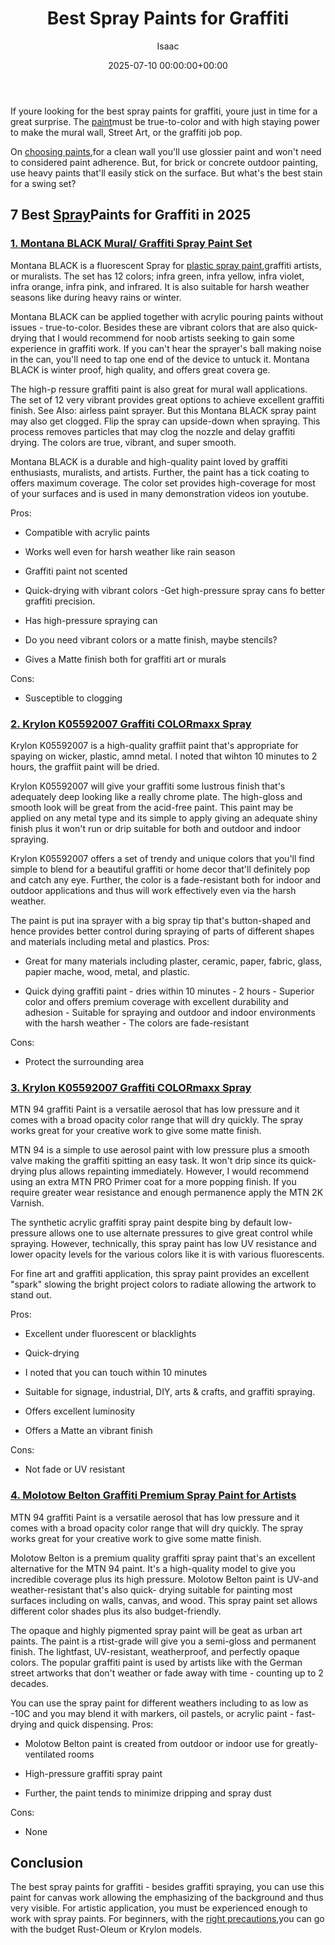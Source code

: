 ﻿---
title: Best Spray Paints for Graffiti
description: If youre looking for the best spray paints for graffiti, youre just in time for a great surprise. The paint must be true-to-color and with high staying power...
slug: /best-spray-paints-for-graffiti/
date: 2025-07-10 00:00:00+00:00
lastmod: 2025-07-10 00:00:00+03:00
author: Isaac
categories:

- Paint
tags:

- paint

- spray

- graffiti
layout: post
---

If youre looking for the best spray paints for graffiti, youre just in time for a great surprise. The [paint](https://pestpolicy.com/best-spray-paint-for-glass/)must be true-to-color and with high staying power to make the mural wall, Street Art, or the graffiti job pop.

On [choosing paints](http://www.ced.berkeley.edu/downloads/pubs/facilities_mch/mch_spraypaint.pdf),for a clean wall you'll use glossier paint and won't need to considered paint adherence. But, for brick or concrete outdoor painting, use heavy paints that'll easily stick on the surface. But what's the best stain for a swing set?

## 7 Best [Spray](https://pestpolicy.com/best-spray-paint-for-metal/)Paints for Graffiti in 2025

###  [1. Montana BLACK Mural/ Graffiti Spray Paint Set](https://www.amazon.com/dp/B010GY2QWO/?tag=p-policy-20)

Montana BLACK is a fluorescent Spray for [plastic spray paint](https://pestpolicy.com/best-spray-paints-for-plastic/),graffiti artists, or muralists. The set has 12 colors; infra green, infra yellow, infra violet, infra orange, infra pink, and infrared. It is also suitable for harsh weather seasons like during heavy rains or winter.

Montana BLACK can be applied together with acrylic pouring paints without issues - true-to-color. Besides these are vibrant colors that are also quick-drying that I would recommend for noob artists seeking to gain some experience in graffiti work. If you can't hear the sprayer's ball making noise in the can, you'll need to tap one end of the device to untuck it. Montana BLACK is winter proof, high quality, and offers great covera ge.

The high-p ressure graffiti paint is also great for mural wall applications. The set of 12 very vibrant provides great options to achieve excellent graffiti finish. See Also: airless paint sprayer. But this Montana BLACK spray paint may also get clogged. Flip the spray can upside-down when spraying. This process removes particles that may clog the nozzle and delay graffiti drying. The colors are true, vibrant, and super smooth.

Montana BLACK is a durable and high-quality paint loved by graffiti enthusiasts, muralists, and artists. Further, the paint has a tick coating to offers maximum coverage. The color set provides high-coverage for most of your surfaces and is used in many demonstration videos ion youtube.

Pros:

- Compatible with acrylic paints

- Works well even for harsh weather like rain season

- Graffiti paint not scented

- Quick-drying with vibrant colors -Get high-pressure spray cans fo better graffiti precision.

- Has high-pressure spraying can

- Do you need vibrant colors or a matte finish, maybe stencils?

- Gives a Matte finish both for graffiti art or murals

Cons:

- Susceptible to clogging

###  [2. Krylon K05592007 Graffiti COLORmaxx Spray](https://www.amazon.com/dp/B07LFXGDWK/?tag=p-policy-20)

Krylon K05592007 is a high-quality graffiit paint that's appropriate for spaying on wicker, plastic, amnd metal. I noted that wihton 10 minutes to 2 hours, the graffiit paint will be dried.

Krylon K05592007 will give your graffiti some lustrous finish that's adequately deep looking like a really chrome plate. The high-gloss and smooth look will be great from the acid-free paint. This paint may be applied on any metal type and its simple to apply giving an adequate shiny finish plus it won't run or drip suitable for both and outdoor and indoor spraying.

Krylon K05592007 offers a set of trendy and unique colors that you'll find simple to blend for a beautiful graffiti or home decor that'll definitely pop and catch any eye. Further, the color is a fade-resistant both for indoor and outdoor applications and thus will work effectively even via the harsh weather.

The paint is put ina sprayer with a big spray tip that's button-shaped and hence provides better control during spraying of parts of different shapes and materials including metal and plastics.
Pros:

- Great for many materials including plaster, ceramic, paper, fabric, glass, papier mache, wood, metal, and plastic.

- Quick dying graffiti paint - dries within 10 minutes - 2 hours - Superior color and offers premium coverage with excellent durability and adhesion - Suitable for spraying and outdoor and indoor environments with the harsh weather - The colors are fade-resistant

Cons:

- Protect the surrounding area

###  [3. Krylon K05592007 Graffiti COLORmaxx Spray](https://www.amazon.com/dp/B07LFXGDWK/?tag=p-policy-20)

MTN 94 graffiti Paint is a versatile aerosol that has low pressure and it comes with a broad opacity color range that will dry quickly. The spray works great for your creative work to give some matte finish.

MTN 94 is a simple to use aerosol paint with low pressure plus a smooth valve making the graffiti spitting an easy task. It won't drip since its quick-drying plus allows repainting immediately. However, I would recommend using an extra MTN PRO Primer coat for a more popping finish. If you require greater wear resistance and enough permanence apply the MTN 2K Varnish.

The synthetic acrylic graffiti spray paint despite bing by default low-pressure allows one to use alternate pressures to give great control while spraying. However, technically, this spray paint has low UV resistance and lower opacity levels for the various colors like it is with various fluorescents.

For fine art and graffiti application, this spray paint provides an excellent "spark" slowing the bright project colors to radiate allowing the artwork to stand out.

Pros:

- Excellent under fluorescent or blacklights

- Quick-drying

- I noted that you can touch within 10 minutes

- Suitable for signage, industrial, DIY, arts & crafts, and graffiti spraying.

- Offers excellent luminosity

- Offers a Matte an vibrant finish

Cons:

- Not fade or UV resistant

###  [4. Molotow Belton Graffiti Premium Spray Paint for Artists](https://www.amazon.com/dp/B07Q393KZX/?tag=p-policy-20)

MTN 94 graffiti Paint is a versatile aerosol that has low pressure and it comes with a broad opacity color range that will dry quickly. The spray works great for your creative work to give some matte finish.

Molotow Belton is a premium quality graffiti spray paint that's an excellent alternative for the MTN 94 paint. It's a high-quality model to give you incredible coverage plus its high pressure. Molotow Belton paint is UV-and weather-resistant that's also quick- drying suitable for painting most surfaces including on walls, canvas, and wood. This spray paint set allows different color shades plus its also budget-friendly.

The opaque and highly pigmented spray paint will be geat as urban art paints. The paint is a rtist-grade will give you a semi-gloss and permanent finish. The lightfast, UV-resistant, weatherproof, and perfectly opaque colors. The popular graffiti paint is used by artists like with the German street artworks that don't weather or fade away with time - counting up to 2 decades.

You can use the spray paint for different weathers including to as low as -10C and you may blend it with markers, oil pastels, or acrylic paint - fast-drying and quick dispensing.
Pros:

- Molotow Belton paint is created from outdoor or indoor use for greatly-ventilated rooms

- High-pressure graffiti spray paint

- Further, the paint tends to minimize dripping and spray dust

Cons:

- None

##  Conclusion

The best spray paints for graffiti - besides graffiti spraying, you can use this paint for canvas work allowing the emphasizing of the background and thus very visible. For artistic application, you must be experienced enough to work with spray paints. For beginners, with the [right precautions](https://www.osha.gov/dts/maritime/sltc/ships/surfaceprep/spray_painting.html),you can go with the budget Rust-Oleum or Krylon models.
